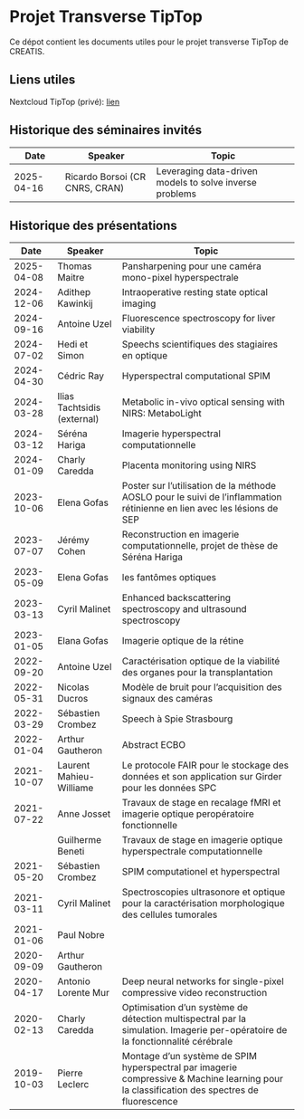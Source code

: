 # Projet Transverse TipTop

Ce dépot contient les documents utiles pour le projet transverse TipTop de CREATIS.

## Liens utiles
Nextcloud TipTop (privé): [lien](https://www.creatis.insa-lyon.fr/nextcloud/index.php/apps/files/files/11684016?dir=/Shared/TipTop)

## Historique des séminaires invités
| Date  | Speaker  | Topic   |
|---|---|---|
| 2025-04-16 | Ricardo Borsoi (CR CNRS, CRAN) | Leveraging data-driven models to solve inverse problems | 

## Historique des présentations
| Date  | Speaker  | Topic   |
|---|---|---|
| 2025-04-08 | Thomas Maitre | Pansharpening pour une caméra mono-pixel hyperspectrale
| 2024-12-06 | Adithep Kawinkij | Intraoperative resting state optical imaging
| 2024-09-16 | Antoine Uzel | Fluorescence spectroscopy for liver viability
| 2024-07-02 | Hedi et Simon| Speechs scientifiques des stagiaires en optique 
| 2024-04-30 | Cédric Ray | Hyperspectral computational SPIM
| 2024-03-28 | Ilias Tachtsidis (external) | Metabolic in-vivo optical sensing with NIRS: MetaboLight
| 2024-03-12 | Séréna Hariga | Imagerie hyperspectral computationnelle
| 2024-01-09 | Charly Caredda | Placenta monitoring using NIRS
| 2023-10-06 | Elena Gofas | Poster sur l’utilisation de la méthode AOSLO pour le suivi de l’inflammation rétinienne en lien avec les lésions de SEP
| 2023-07-07 | Jérémy Cohen | Reconstruction en imagerie computationnelle, projet de thèse de Séréna Hariga
| 2023-05-09 | Elena Gofas | les fantômes optiques
| 2023-03-13 | Cyril Malinet | Enhanced backscattering spectroscopy and ultrasound spectroscopy
| 2023-01-05 | Elana Gofas | Imagerie optique de la rétine
| 2022-09-20 | Antoine Uzel | Caractérisation optique de la viabilité des organes pour la transplantation
| 2022-05-31 | Nicolas Ducros | Modèle de bruit pour l’acquisition des signaux des caméras
| 2022-03-29 | Sébastien Crombez | Speech à Spie Strasbourg
| 2022-01-04 | Arthur Gautheron | Abstract ECBO
| 2021-10-07 | Laurent Mahieu-Williame | Le protocole FAIR pour le stockage des données et son application sur Girder pour les données SPC
| 2021-07-22 | Anne Josset | Travaux de stage en recalage fMRI et imagerie optique peropératoire fonctionnelle
| 		 | Guilherme Beneti | Travaux de stage en imagerie optique hyperspectrale computationnelle
| 2021-05-20 | Sébastien Crombez | SPIM computationel et hyperspectral
| 2021-03-11 | Cyril Malinet | Spectroscopies ultrasonore et optique pour la caractérisation morphologique des cellules tumorales
| 2021-01-06 | Paul Nobre |
| 2020-09-09 | Arthur Gautheron |
| 2020-04-17 | Antonio Lorente Mur | Deep neural networks for single-pixel compressive video reconstruction
| 2020-02-13 | Charly Caredda | Optimisation d’un système de détection multispectral par la simulation. Imagerie per-opératoire de la fonctionnalité cérébrale
| 2019-10-03 | Pierre Leclerc | Montage d’un système de SPIM hyperspectral par imagerie compressive & Machine learning pour la classification des spectres de fluorescence
